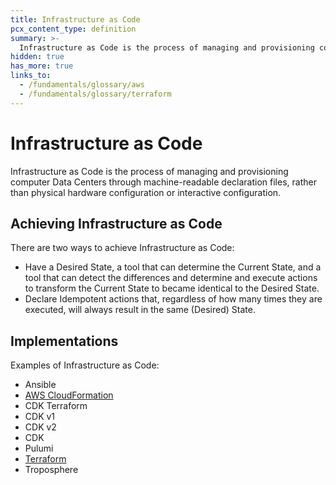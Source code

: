 ```yaml
---
title: Infrastructure as Code
pcx_content_type: definition
summary: >-
  Infrastructure as Code is the process of managing and provisioning computer Data Centers through machine-readable declaration files, rather than physical hardware configuration or interactive configuration.
hidden: true
has_more: true
links_to:
  - /fundamentals/glossary/aws
  - /fundamentals/glossary/terraform
---
```


# Infrastructure as Code

Infrastructure as Code is the process of managing and provisioning computer Data Centers through machine-readable declaration files, rather than physical hardware configuration or interactive configuration.

## Achieving Infrastructure as Code

There are two ways to achieve Infrastructure as Code:

- Have a Desired State, a tool that can determine the Current State, and a tool that can detect the differences and determine and execute actions to transform the Current State to became identical to the Desired State.
- Declare Idempotent actions that, regardless of how many times they are executed, will always result in the same (Desired) State.

## Implementations

Examples of Infrastructure as Code:

- Ansible
- [AWS CloudFormation](/fundamentals/glossary/aws#CloudFormation)
- CDK Terraform
- CDK v1
- CDK v2
- CDK
- Pulumi
- [Terraform](/fundamentals/glossary/terraform)
- Troposphere
